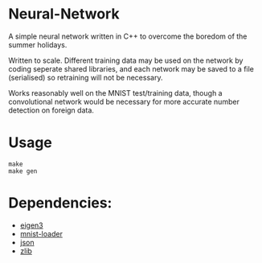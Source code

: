# Neural-Network
A simple neural network written in C++ to overcome the boredom of the summer holidays.

Written to scale. Different training data may be used on the network by coding seperate
shared libraries, and each network may be saved to a file (serialised) so retraining
will not be necessary.

Works reasonably well on the MNIST test/training data, though a convolutional network
would be necessary for more accurate number detection on foreign data.

# Usage
```
make
make gen
```
# Dependencies:
- [eigen3](http://eigen.tuxfamily.org/)
- [mnist-loader](https://github.com/wichtounet/mnist)
- [json](https://github.com/nlohmann/json)
- [zlib](https://panthema.net/2007/0328-ZLibString.html)
